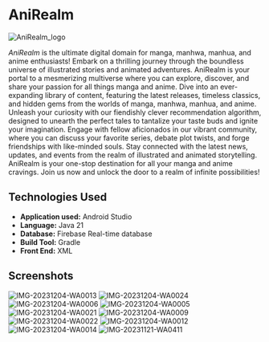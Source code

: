 # AniRealm
![AniRealm_logo](https://github.com/Willow7737/AniRealm/assets/114362590/2145857c-ed86-4b01-90b4-368ac78c2323)

*AniRealm* is the ultimate digital domain for manga, manhwa, manhua, and anime enthusiasts!  Embark on a thrilling journey through the boundless universe of illustrated stories and animated adventures. AniRealm is your portal to a mesmerizing multiverse where you can explore, discover, and share your passion for all things manga and anime. Dive into an ever-expanding library of content, featuring the latest releases, timeless classics, and hidden gems from the worlds of manga, manhwa, manhua, and anime. Unleash your curiosity with our fiendishly clever recommendation algorithm, designed to unearth the perfect tales to tantalize your taste buds and ignite your imagination. Engage with fellow aficionados in our vibrant community, where you can discuss your favorite series, debate plot twists, and forge friendships with like-minded souls. Stay connected with the latest news, updates, and events from the realm of illustrated and animated storytelling. AniRealm is your one-stop destination for all your manga and anime cravings. Join us now and unlock the door to a realm of infinite possibilities!

## Technologies Used

- **Application used:** Android Studio
- **Language:** Java 21
- **Database:** Firebase Real-time database
- **Build Tool:** Gradle
- **Front End:** XML


## Screenshots
![IMG-20231204-WA0013](https://github.com/Willow7737/AniRealm/assets/114362590/a5bf5ef2-3896-488b-9cfa-e677c927a5dc)
![IMG-20231204-WA0024](https://github.com/Willow7737/AniRealm/assets/114362590/288a4913-cfcd-4433-ad77-decb139b4458)
![IMG-20231204-WA0006](https://github.com/Willow7737/AniRealm/assets/114362590/3995bb21-8a79-4ad1-b5ba-67e43d5abc3f)
![IMG-20231204-WA0005](https://github.com/Willow7737/AniRealm/assets/114362590/281617c7-2964-4d37-8129-ca32e7d34ec7)
![IMG-20231204-WA0021](https://github.com/Willow7737/AniRealm/assets/114362590/4ab7cb22-686a-4354-8a5b-e38c1fd611d4)
![IMG-20231204-WA0009](https://github.com/Willow7737/AniRealm/assets/114362590/b29f1532-299e-4785-83fc-12c92cc25e86)
![IMG-20231204-WA0022](https://github.com/Willow7737/AniRealm/assets/114362590/7efa8291-51ab-49fa-8ac7-10d9dd1afaa0)
![IMG-20231204-WA0012](https://github.com/Willow7737/AniRealm/assets/114362590/141b0d22-5409-476b-a05c-f17ec9284cec)
![IMG-20231204-WA0014](https://github.com/Willow7737/AniRealm/assets/114362590/b84bdeaf-e42c-4e9e-88a2-dec178309eaa)
![IMG-20231121-WA0411](https://github.com/Willow7737/AniRealm/assets/114362590/76971e26-8c37-402a-88c4-108ccdd0c9b3)


